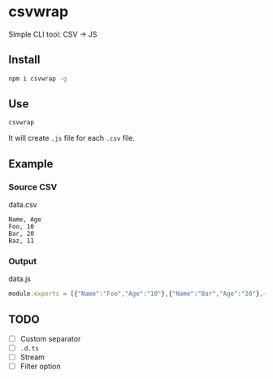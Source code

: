 # csvwrap
Simple CLI tool: CSV -> JS
## Install
```sh
npm i csvwrap -g
```
## Use
```sh
csvwrap
```
It will create `.js` file for each `.csv` file.
## Example
### Source CSV
data.csv
```csv
Name, Age
Foo, 10
Bar, 20
Baz, 11
```
### Output
data.js
```js
module.exports = [{"Name":"Foo","Age":"10"},{"Name":"Bar","Age":"20"},{"Name":"Baz","Age":"11"}]
```
## TODO
- [ ] Custom separator
- [ ] `.d.ts`
- [ ] Stream
- [ ] Filter option
